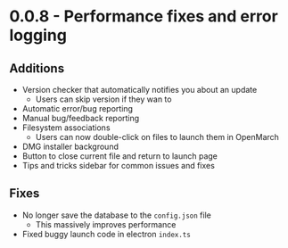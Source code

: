 # 0.0.8 - Performance fixes and error logging

## Additions

- Version checker that automatically notifies you about an update
  - Users can skip version if they wan to
- Automatic error/bug reporting
- Manual bug/feedback reporting
- Filesystem associations
  - Users can now double-click on files to launch them in OpenMarch
- DMG installer background
- Button to close current file and return to launch page
- Tips and tricks sidebar for common issues and fixes

## Fixes

- No longer save the database to the `config.json` file
  - This massively improves performance
- Fixed buggy launch code in electron `index.ts`
